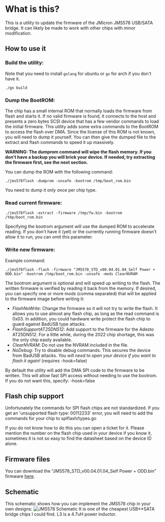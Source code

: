 # What is this?
This is a utility to update the firmware of the JMicron JMS578 USB/SATA bridge. It can likely be made to work with other chips with minor modification.

## How to use it
### Build the utility:
Note that you need to install ```golang``` for ubuntu or ```go``` for arch if you don't have it.

```./go build```

### Dump the BootROM:
The chip has a small internal ROM that normally loads the firmware from flash and starts it. If no valid firmware is found, it connects to the host and presents a zero bytes SCSI device that has a few vendor commands to load the initial firmware.
This utility adds some extra commands to the BootROM to access the flash over DMA. Since the license of this ROM is not known, you will need to dump it yourself. You can then give the dumped file to the extract and flash commands to speed it up massively.

**WARNING: The dumprom command will wipe the flash memory. If you don't have a backup you will brick your device.  If needed, try extracting the firmware first, see the next section.**

You can dump the ROM with the following command:

```./jms578flash -dumprom -unsafe -bootrom /tmp/boot_rom.bin```

You need to dump it only once per chip type.
### Read current firmware:

```./jms578flash -extract -firmware /tmp/fw.bin -bootrom /tmp/boot_rom.bin```

Specifying the bootrom argument will use the dumped ROM to accelerate reading. If you don't have it (yet) or the currently running firmware doesn't allow it to run, you can omit this parameter.
### Write new firmware:
Example command:

```./jms578flash -flash -firmware "JMS578_STD_v00.04.01.04_Self Power + ODD.bin" -bootrom /tmp/boot_rom.bin -unsafe -mods ClearNVRAM```

The bootrom argument is optional and will speed up writing to the flash. The written firmware is verified by reading it back from the memory.
If desired, you can specify one or more mods (comma separated) that will be applied to the firmware image before writing it:

 - *FlashNoWrite*: Change the firmware so it will not try to write the flash. It allows you to use almost any flash chip, as long as the read command is 0x03. In addition, you could hardware write protect the flash chip to guard against BadUSB type attacks.
 - *FlashSupportAT25DN512*: Add support to the firmware for the Adesto AT25DN512. For a little while, during the 2022 chip shortage, this was the only chip easily available.
 - *ClearNVRAM*: Do not use the NVRAM included in the file.
 - *NoDebug*: Try to disable debug commands. This secures the device from BadUSB attacks. *You will need to open your device if you want to flash it again!* (requires -hook=false)
 
By default the utility will add the DMA SPI code to the firmware to be written. This will allow fast SPI access without needing to use the bootrom. If you do not want this, specify: -hook=false

## Flash chip support
Unfortunately the commands for SPI flash chips are not standardized. If you get an 'unsupported flash type: 00112233' error, you will need to add the commands for your chip to spiflash/types.go

If you do not know how to do this you can open a ticket for it. Please mention the number on the flash chip used in your device if you know it, sometimes it is not so easy to find the datasheet based on the device ID alone.


## Firmware files

You can download the "JMS578_STD_v00.04.01.04_Self Power + ODD.bin" firmware [here](https://wiki.odroid.com/odroid-xu4/software/jms578_fw_update).

##  Schematic

This schematic shows how you can implement the JMS578 chip in your own designs:
![JMS578 Schematic](schematic.png)
It is one of the cheapest USB<->SATA bridge chips I could find. L3 is a 4.7uH power inductor.

